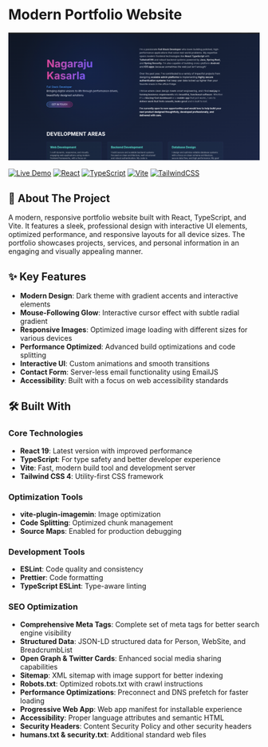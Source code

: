 # Modern Portfolio Website

<div align="center">
  <img src="src/assets/images/screenshots/main.png" alt="Portfolio Preview" width="800">
</div>

[![Live Demo](https://img.shields.io/badge/Live-Demo-brightgreen.svg?style=for-the-badge)](https://your-portfolio-url.com)
[![React](https://img.shields.io/badge/React-19.0.0-blue.svg?style=for-the-badge&logo=react)](https://reactjs.org/)
[![TypeScript](https://img.shields.io/badge/TypeScript-5.7.2-blue.svg?style=for-the-badge&logo=typescript)](https://www.typescriptlang.org/)
[![Vite](https://img.shields.io/badge/Vite-6.2.0-purple.svg?style=for-the-badge&logo=vite)](https://vitejs.dev/)
[![TailwindCSS](https://img.shields.io/badge/Tailwind-4.1.3-38B2AC.svg?style=for-the-badge&logo=tailwind-css)](https://tailwindcss.com/)

## 🚀 About The Project

A modern, responsive portfolio website built with React, TypeScript, and Vite. It features a sleek, professional design with interactive UI elements, optimized performance, and responsive layouts for all device sizes. The portfolio showcases projects, services, and personal information in an engaging and visually appealing manner.

## ✨ Key Features

- **Modern Design**: Dark theme with gradient accents and interactive elements
- **Mouse-Following Glow**: Interactive cursor effect with subtle radial gradient
- **Responsive Images**: Optimized image loading with different sizes for various devices
- **Performance Optimized**: Advanced build optimizations and code splitting
- **Interactive UI**: Custom animations and smooth transitions
- **Contact Form**: Server-less email functionality using EmailJS
- **Accessibility**: Built with a focus on web accessibility standards

## 🛠️ Built With

### Core Technologies

- **React 19**: Latest version with improved performance
- **TypeScript**: For type safety and better developer experience
- **Vite**: Fast, modern build tool and development server
- **Tailwind CSS 4**: Utility-first CSS framework

### Optimization Tools

- **vite-plugin-imagemin**: Image optimization
- **Code Splitting**: Optimized chunk management
- **Source Maps**: Enabled for production debugging

### Development Tools

- **ESLint**: Code quality and consistency
- **Prettier**: Code formatting
- **TypeScript ESLint**: Type-aware linting

### SEO Optimization

- **Comprehensive Meta Tags**: Complete set of meta tags for better search engine visibility
- **Structured Data**: JSON-LD structured data for Person, WebSite, and BreadcrumbList
- **Open Graph & Twitter Cards**: Enhanced social media sharing capabilities
- **Sitemap**: XML sitemap with image support for better indexing
- **Robots.txt**: Optimized robots.txt with crawl instructions
- **Performance Optimizations**: Preconnect and DNS prefetch for faster loading
- **Progressive Web App**: Web app manifest for installable experience
- **Accessibility**: Proper language attributes and semantic HTML
- **Security Headers**: Content Security Policy and other security headers
- **humans.txt & security.txt**: Additional standard web files
